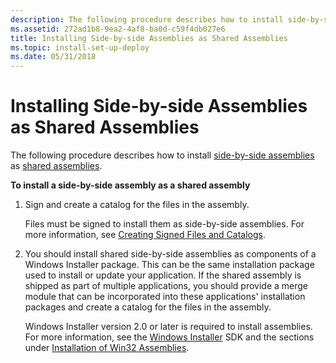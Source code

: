 ```yaml
---
description: The following procedure describes how to install side-by-side assemblies as shared assemblies.
ms.assetid: 272ad1b8-9ea2-4af8-ba0d-c59f4db027e6
title: Installing Side-by-side Assemblies as Shared Assemblies
ms.topic: install-set-up-deploy
ms.date: 05/31/2018
---
```


# Installing Side-by-side Assemblies as Shared Assemblies

The following procedure describes how to install [side-by-side assemblies](about-side-by-side-assemblies-.md) as [shared assemblies](/windows/desktop/Msi/shared-assemblies).

**To install a side-by-side assembly as a shared assembly**

1.  Sign and create a catalog for the files in the assembly.

    Files must be signed to install them as side-by-side assemblies. For more information, see [Creating Signed Files and Catalogs](creating-signed-files-and-catalogs.md).

2.  You should install shared side-by-side assemblies as components of a Windows Installer package. This can be the same installation package used to install or update your application. If the shared assembly is shipped as part of multiple applications, you should provide a merge module that can be incorporated into these applications' installation packages and create a catalog for the files in the assembly.

    Windows Installer version 2.0 or later is required to install assemblies. For more information, see the [Windows Installer](../msi/windows-installer-portal.md) SDK and the sections under [Installation of Win32 Assemblies](../msi/installation-of-win32-assemblies.md).

 

 
